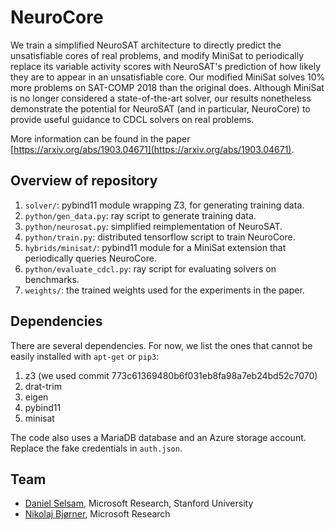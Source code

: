 # NeuroCore

We train a simplified NeuroSAT architecture to directly predict the
unsatisfiable cores of real problems, and modify MiniSat to
periodically replace its variable activity scores with NeuroSAT's
prediction of how likely they are to appear in an unsatisfiable
core. Our modified MiniSat solves 10% more problems on SAT-COMP 2018
than the original does. Although MiniSat is no longer considered a
state-of-the-art solver, our results nonetheless demonstrate the
potential for NeuroSAT (and in particular, NeuroCore) to provide
useful guidance to CDCL solvers on real problems.

More information can be found in the paper [https://arxiv.org/abs/1903.04671](https://arxiv.org/abs/1903.04671).

## Overview of repository

1. `solver/`: pybind11 module wrapping Z3, for generating training data.
2. `python/gen_data.py`: ray script to generate training data.
3. `python/neurosat.py`: simplified reimplementation of NeuroSAT.
4. `python/train.py`: distributed tensorflow script to train NeuroCore.
5. `hybrids/minisat/`: pybind11 module for a MiniSat extension that periodically queries NeuroCore.
6. `python/evaluate_cdcl.py`: ray script for evaluating solvers on benchmarks.
7. `weights/`: the trained weights used for the experiments in the paper.

## Dependencies

There are several dependencies. For now, we list the ones that cannot be easily installed with `apt-get` or `pip3`:

1. z3 (we used commit 773c61369480b6f031eb8fa98a7eb24bd52c7070)
2. drat-trim
3. eigen
4. pybind11
5. minisat

The code also uses a MariaDB database and an Azure storage account. Replace the fake credentials in `auth.json`.

## Team

* [Daniel Selsam](https://dselsam.github.io), Microsoft Research, Stanford University
* [Nikolaj Bj&#248;rner](https://www.microsoft.com/en-us/research/people/nbjorner/), Microsoft Research

